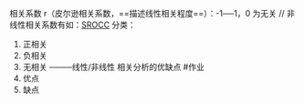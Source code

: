 相关系数 r（皮尔逊相关系数，==描述线性相关程度==）：-1──1，0 为无关
// 非线性相关系数有如：[SROCC](https://www.zhihu.com/question/41537578?sort=created)
分类：
1. 正相关
2. 负相关
3. 无相关
────线性/非线性
相关分析的优缺点 #作业
1. 优点
2. 缺点